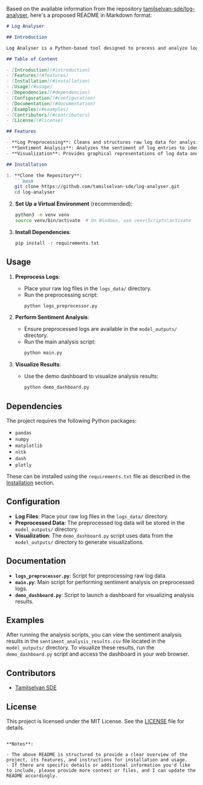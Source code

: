 Based on the available information from the repository [tamilselvan-sde/log-analyser](https://github.com/tamilselvan-sde/log-analyser), here's a proposed README in Markdown format:

```markdown
# Log Analyser

## Introduction

Log Analyser is a Python-based tool designed to process and analyze log files. It provides functionalities for preprocessing logs, performing sentiment analysis, and visualizing the results to help users gain insights from their log data.

## Table of Content

- [Introduction](#introduction)
- [Features](#features)
- [Installation](#installation)
- [Usage](#usage)
- [Dependencies](#dependencies)
- [Configuration](#configuration)
- [Documentation](#documentation)
- [Examples](#examples)
- [Contributors](#contributors)
- [License](#license)

## Features

- **Log Preprocessing**: Cleans and structures raw log data for analysis.
- **Sentiment Analysis**: Analyzes the sentiment of log entries to identify potential issues.
- **Visualization**: Provides graphical representations of log data and analysis results.

## Installation

1. **Clone the Repository**:
   ```bash
   git clone https://github.com/tamilselvan-sde/log-analyser.git
   cd log-analyser
   ```

2. **Set Up a Virtual Environment** (recommended):
   ```bash
   python3 -m venv venv
   source venv/bin/activate  # On Windows, use venv\Scripts\activate
   ```

3. **Install Dependencies**:
   ```bash
   pip install -r requirements.txt
   ```

## Usage

1. **Preprocess Logs**:
   - Place your raw log files in the `logs_data/` directory.
   - Run the preprocessing script:
     ```bash
     python logs_preprocessor.py
     ```

2. **Perform Sentiment Analysis**:
   - Ensure preprocessed logs are available in the `model_outputs/` directory.
   - Run the main analysis script:
     ```bash
     python main.py
     ```

3. **Visualize Results**:
   - Use the demo dashboard to visualize analysis results:
     ```bash
     python demo_dashboard.py
     ```

## Dependencies

The project requires the following Python packages:

- `pandas`
- `numpy`
- `matplotlib`
- `nltk`
- `dash`
- `plotly`

These can be installed using the `requirements.txt` file as described in the [Installation](#installation) section.

## Configuration

- **Log Files**: Place your raw log files in the `logs_data/` directory.
- **Preprocessed Data**: The preprocessed log data will be stored in the `model_outputs/` directory.
- **Visualization**: The `demo_dashboard.py` script uses data from the `model_outputs/` directory to generate visualizations.

## Documentation

- **`logs_preprocessor.py`**: Script for preprocessing raw log data.
- **`main.py`**: Main script for performing sentiment analysis on preprocessed logs.
- **`demo_dashboard.py`**: Script to launch a dashboard for visualizing analysis results.

## Examples

After running the analysis scripts, you can view the sentiment analysis results in the `sentiment_analysis_results.csv` file located in the `model_outputs/` directory. To visualize these results, run the `demo_dashboard.py` script and access the dashboard in your web browser.

## Contributors

- [Tamilselvan SDE](https://github.com/tamilselvan-sde)

## License

This project is licensed under the MIT License. See the [LICENSE](LICENSE) file for details.
```

**Notes**:

- The above README is structured to provide a clear overview of the project, its features, and instructions for installation and usage.
- If there are specific details or additional information you'd like to include, please provide more context or files, and I can update the README accordingly. 
